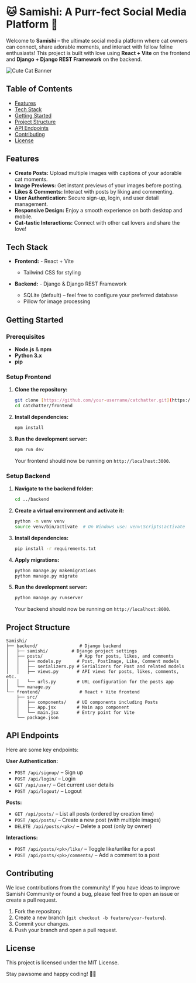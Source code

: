 # 🐱 Samishi: A Purr-fect Social Media Platform 🐾

Welcome to **Samishi** – the ultimate social media platform where cat owners can connect, share adorable moments, and interact with fellow feline enthusiasts! This project is built with love using **React + Vite** on the frontend and **Django + Django REST Framework** on the backend.

![Cute Cat Banner](https://cdn2.thecatapi.com/images/2l3.jpg)

## Table of Contents

- [Features](#features)
- [Tech Stack](#tech-stack)
- [Getting Started](#getting-started)
- [Project Structure](#project-structure)
- [API Endpoints](#api-endpoints)
- [Contributing](#contributing)
- [License](#license)

## Features

- **Create Posts:** Upload multiple images with captions of your adorable cat moments.
- **Image Previews:** Get instant previews of your images before posting.
- **Likes & Comments:** Interact with posts by liking and commenting.
- **User Authentication:** Secure sign-up, login, and user detail management.
- **Responsive Design:** Enjoy a smooth experience on both desktop and mobile.
- **Cat-tastic Interactions:** Connect with other cat lovers and share the love!

## Tech Stack

- **Frontend:** - React + Vite  
  - Tailwind CSS for styling

- **Backend:** - Django & Django REST Framework  
  - SQLite (default) – feel free to configure your preferred database  
  - Pillow for image processing

## Getting Started

### Prerequisites

- **Node.js** & **npm**
- **Python 3.x**
- **pip**

### Setup Frontend

1. **Clone the repository:**

   ```bash
   git clone [https://github.com/your-username/catchatter.git](https://github.com/your-username/catchatter.git)
   cd catchatter/frontend
   ```

2. **Install dependencies:**

   ```bash
   npm install
   ```

3. **Run the development server:**

   ```bash
   npm run dev
   ```

   Your frontend should now be running on `http://localhost:3000`.

### Setup Backend

1. **Navigate to the backend folder:**

   ```bash
   cd ../backend
   ```

2. **Create a virtual environment and activate it:**

   ```bash
   python -m venv venv
   source venv/bin/activate  # On Windows use: venv\Scripts\activate
   ```

3. **Install dependencies:**

   ```bash
   pip install -r requirements.txt
   ```

4. **Apply migrations:**

   ```bash
   python manage.py makemigrations
   python manage.py migrate
   ```

5. **Run the development server:**

   ```bash
   python manage.py runserver
   ```

   Your backend should now be running on `http://localhost:8000`.

## Project Structure

```
Samishi/
├── backend/                # Django backend
│   ├── samishi/         # Django project settings
│   ├── posts/              # App for posts, likes, and comments
│   │   ├── models.py      # Post, PostImage, Like, Comment models
│   │   ├── serializers.py # Serializers for Post and related models
│   │   ├── views.py       # API views for posts, likes, comments, etc.
│   │   └── urls.py        # URL configuration for the posts app
│   └── manage.py
└── frontend/               # React + Vite frontend
    ├── src/
    │   ├── components/    # UI components including Posts
    │   ├── App.jsx        # Main app component
    │   └── main.jsx       # Entry point for Vite
    └── package.json
```

## API Endpoints

Here are some key endpoints:

**User Authentication:**

- `POST /api/signup/` – Sign up
- `POST /api/login/` – Login
- `GET /api/user/` – Get current user details
- `POST /api/logout/` – Logout

**Posts:**

- `GET /api/posts/` – List all posts (ordered by creation time)
- `POST /api/posts/` – Create a new post (with multiple images)
- `DELETE /api/posts/<pk>/` – Delete a post (only by owner)

**Interactions:**

- `POST /api/posts/<pk>/like/` – Toggle like/unlike for a post
- `POST /api/posts/<pk>/comments/` – Add a comment to a post

## Contributing

We love contributions from the community! If you have ideas to improve Samishi Community or found a bug, please feel free to open an issue or create a pull request.

1. Fork the repository.
2. Create a new branch (`git checkout -b feature/your-feature`).
3. Commit your changes.
4. Push your branch and open a pull request.

## License

This project is licensed under the MIT License.

Stay pawsome and happy coding! 🐾😸

